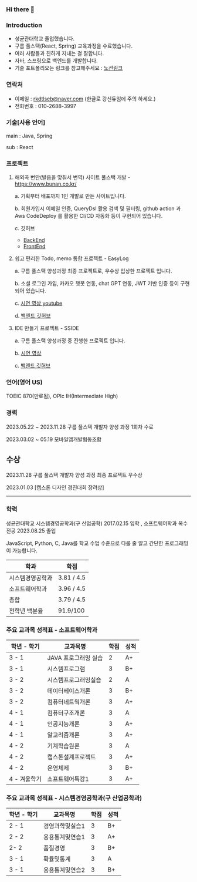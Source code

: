 ### Hi there 👋

### Introduction

- 성균관대학교 졸업했습니다.
- 구름 풀스택(React, Spring) 교육과정을 수료했습니다.
- 여러 사람들과 친하게 지내는 걸 잘합니다.
- 자바, 스프링으로 백엔드를 개발합니다.
- 기술 포트폴리오는 링크를 참고해주세요 : [노션링크](https://www.notion.so/4624bea8b1fa4be58e7b69a9d81bb018?pvs=4)
  
### 연락처

- 이메일 : rkdtlseb@naver.com (한글로 강신듀임에 주의 하세요.)
- 전화번호 : 010-2688-3997
  
### 기술[사용 언어]
 main : Java, Spring
 
 sub : React
 
### 프로젝트 

1. 해외곡 번안(발음을 맞춰서 번역) 사이트 풀스택 개발 - https://www.bunan.co.kr/
   
   a. 기획부터 배포까지 1인 개발로 만든 사이트입니다.
   
   b. 회원가입시 이메일 인증, QueryDsl 활용 검색 및 필터링, github action 과 Aws CodeDeploy 를 활용한 CI/CD 자동화 등이 구현되어 있습니다. 

   c. 깃허브
   - [BackEnd](https://github.com/KangShinGyu98/myBunanBE) 
   - [FrontEnd](https://github.com/KangShinGyu98/myBunanFE) 
   
3. 쉽고 편리한 Todo, memo 통합 프로젝트 - EasyLog
   
   a. 구름 풀스택 양성과정 최종 프로젝트로, 우수상 입상한 프로젝트 입니다.

   b. 소셜 로그인 가입, 카카오 챗봇 연동, chat GPT 연동, JWT 기반 인증 등이 구현되어 있습니다. 

   c. [시연 영상 youtube](https://youtu.be/NIDKg0yNWJs?si=esyT39wzfpUsmYXV) 
   
   d. [백엔드 깃허브](https://github.com/KangShinGyu98/theUltimateTodoApplicationBE) 
   
5. IDE 만들기 프로젝트 - SSIDE
   
   a. 구름 풀스택 양성과정 중 진행한 프로젝트 입니다.
   
   b. [시연 영상](https://www.youtube.com/watch?v=BwM9A1-nh94) 
   
   c. [백엔드 깃허브](https://github.com/Goormkdt-WebIDE/project6sIDE-BE)
   
### 언어(영어 US)

TOEIC 870(만료됨), OPIc IH(Intermediate High)

### 경력
2023.05.22 ~ 2023.11.28 구름 풀스택 개발자 양성 과정 1회차 수료

2023.03.02 ~ 05.19 모바일앱개발협동조합 



## 수상
2023.11.28 구름 풀스택 개발자 양성 과정 최종 프로젝트 우수상

2023.01.03 [캡스톤 디자인 경진대회 장려상]

---

### 학력

성균관대학교 시스템경영공학과(구 산업공학) 2017.02.15 입학 , 소프트웨어학과 복수전공 2023.08.25 졸업

JavaScript, Python, C, Java를 학교 수업 수준으로 다룰 줄 알고 간단한 프로그래밍이 가능합니다. 

| 학과 | 학점 |
| --- | --- |
| 시스템경영공학과 | 3.81 / 4.5 |
| 소프트웨어학과 | 3.96 / 4.5 |
| 총합 | 3.79 / 4.5 |
| 전학년 백분율 | 91.9/100 |

### 주요 교과목 성적표 - 소프트웨어학과

| 학년 - 학기 | 교과목명 | 학점 | 성적 |
| --- | --- | --- | --- |
| 3 - 1 | JAVA 프로그래밍 실습 | 2 | A+ |
| 3 - 1 | 시스템프로그램 | 3  | B+ |
| 3 - 2 | 시스템프로그래밍실습 | 2 | A |
| 3 - 2 | 데이터베이스개론 | 3 | B+ |
| 3 - 2 | 컴퓨터네트웍개론 | 3 | A+ |
| 4 - 1 | 컴퓨터구조개론 | 3 | A |
| 4 - 1 | 인공지능개론 | 3 | A+ |
| 4 - 1 | 알고리즘개론 | 3 | A+ |
| 4 - 2 | 기계학습원론 | 3 | A |
| 4 - 2 | 캡스톤설계프로젝트 | 3 | A+ |
| 4 - 2 | 운영체제 | 3 | B+ |
| 4 - 겨울학기 | 소프트웨어특강1 | 3 | A+ |

### 주요 교과목 성적표 - 시스템경영공학과(구 산업공학과)

| 학년 - 학기 | 교과목명 | 학점 | 성적 |
| --- | --- | --- | --- |
| 2 - 1 | 경영과학및실습1 | 3 | B+ |
| 2 - 2 | 응용통계및연습1 | 3 | A+ |
| 2- 2  | 품질경영 | 3 | B+ |
| 3 - 1 | 확률및통계 | 3 | A |
| 3 - 1 | 응용통계및연습2 | 3 | B+ |
